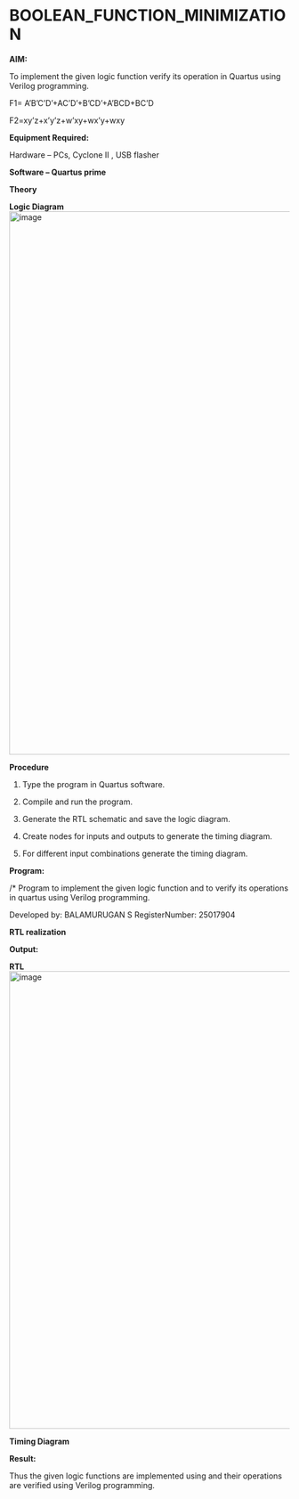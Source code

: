 # BOOLEAN_FUNCTION_MINIMIZATION

**AIM:**

To implement the given logic function verify its operation in Quartus using Verilog programming.

F1= A’B’C’D’+AC’D’+B’CD’+A’BCD+BC’D 

F2=xy’z+x’y’z+w’xy+wx’y+wxy

**Equipment Required:**

Hardware – PCs, Cyclone II , USB flasher

**Software – Quartus prime**

**Theory**

**Logic Diagram**
<img width="1917" height="976" alt="image" src="https://github.com/user-attachments/assets/f935a3c4-43b8-4044-8bd2-72b1cb30da57" />


**Procedure**

1.	Type the program in Quartus software.

2.	Compile and run the program.

3.	Generate the RTL schematic and save the logic diagram.

4.	Create nodes for inputs and outputs to generate the timing diagram.

5.	For different input combinations generate the timing diagram.


**Program:**

/* Program to implement the given logic function and to verify its operations in quartus using Verilog programming. 

Developed by: BALAMURUGAN S
RegisterNumber: 25017904


**RTL realization**

**Output:**

**RTL**
<img width="1084" height="822" alt="image" src="https://github.com/user-attachments/assets/49099772-3d50-4957-9d73-e79343442401" />


**Timing Diagram**

**Result:**

Thus the given logic functions are implemented using and their operations are verified using Verilog programming.


